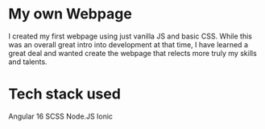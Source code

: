 # My own Webpage
I created my first webpage using just vanilla JS and basic CSS. While this was an overall great intro into development at that time, I have learned a great deal and wanted
create the webpage that relects more truly my skills and talents. 

# Tech stack used
Angular 16 
SCSS
Node.JS
Ionic

